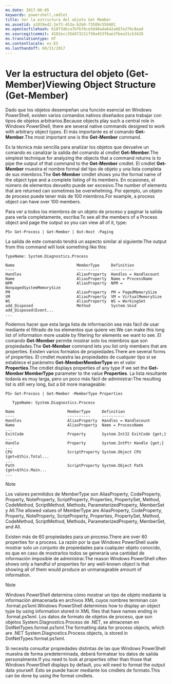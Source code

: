 ```yaml
---
ms.date: 2017-06-05
keywords: powershell,cmdlet
title: Ver la estructura del objeto Get Member
ms.assetid: a1819ed2-2ef3-453a-b2b0-f3589c550481
ms.openlocfilehash: 618f34bca7bfb76ce5d48ada642a687e279c8aad
ms.sourcegitcommit: 4102ecc35d473211f50a453f6ae3fbea31cb3428
ms.translationtype: HT
ms.contentlocale: es-ES
ms.lasthandoff: 08/31/2017
---
```

# <a name="viewing-object-structure-get-member"></a><span data-ttu-id="48234-103">Ver la estructura del objeto (Get-Member)</span><span class="sxs-lookup"><span data-stu-id="48234-103">Viewing Object Structure (Get-Member)</span></span>
<span data-ttu-id="48234-104">Dado que los objetos desempeñan una función esencial en Windows PowerShell, existen varios comandos nativos diseñados para trabajar con tipos de objetos arbitrarios.</span><span class="sxs-lookup"><span data-stu-id="48234-104">Because objects play such a central role in Windows PowerShell, there are several native commands designed to work with arbitrary object types.</span></span> <span data-ttu-id="48234-105">El más importante es el comando **Get-Member**.</span><span class="sxs-lookup"><span data-stu-id="48234-105">The most important one is the **Get-Member** command.</span></span>

<span data-ttu-id="48234-106">Es la técnica más sencilla para analizar los objetos que devuelve un comando es canalizar la salida del comando al cmdlet **Get-Member**.</span><span class="sxs-lookup"><span data-stu-id="48234-106">The simplest technique for analyzing the objects that a command returns is to pipe the output of that command to the **Get-Member** cmdlet.</span></span> <span data-ttu-id="48234-107">El cmdlet **Get-Member** muestra el nombre formal del tipo de objeto y una lista completa de sus miembros.</span><span class="sxs-lookup"><span data-stu-id="48234-107">The **Get-Member** cmdlet shows you the formal name of the object type and a complete listing of its members.</span></span> <span data-ttu-id="48234-108">En ocasiones, el número de elementos devuelto puede ser excesivo.</span><span class="sxs-lookup"><span data-stu-id="48234-108">The number of elements that are returned can sometimes be overwhelming.</span></span> <span data-ttu-id="48234-109">Por ejemplo, un objeto de proceso puede tener más de 100 miembros.</span><span class="sxs-lookup"><span data-stu-id="48234-109">For example, a process object can have over 100 members.</span></span>

<span data-ttu-id="48234-110">Para ver a todos los miembros de un objeto de proceso y paginar la salida para verla completamente, escriba:</span><span class="sxs-lookup"><span data-stu-id="48234-110">To see all the members of a Process object and page the output so you can view all of it, type:</span></span>

```
PS> Get-Process | Get-Member | Out-Host -Paging
```

<span data-ttu-id="48234-111">La salida de este comando tendrá un aspecto similar al siguiente:</span><span class="sxs-lookup"><span data-stu-id="48234-111">The output from this command will look something like this:</span></span>

```
TypeName: System.Diagnostics.Process

Name                           MemberType     Definition
----                           ----------     ----------
Handles                        AliasProperty  Handles = Handlecount
Name                           AliasProperty  Name = ProcessName
NPM                            AliasProperty  NPM = NonpagedSystemMemorySize
PM                             AliasProperty  PM = PagedMemorySize
VM                             AliasProperty  VM = VirtualMemorySize
WS                             AliasProperty  WS = WorkingSet
add_Disposed                   Method         System.Void add_Disposed(Event...
...
```

<span data-ttu-id="48234-112">Podemos hacer que esta larga lista de información sea más fácil de usar mediante el filtrado de los elementos que quiere ver.</span><span class="sxs-lookup"><span data-stu-id="48234-112">We can make this long list of information more usable by filtering for elements we want to see.</span></span> <span data-ttu-id="48234-113">El comando **Get-Member** permite mostrar solo los miembros que son propiedades.</span><span class="sxs-lookup"><span data-stu-id="48234-113">The **Get-Member** command lets you list only members that are properties.</span></span> <span data-ttu-id="48234-114">Existen varios formatos de propiedades.</span><span class="sxs-lookup"><span data-stu-id="48234-114">There are several forms of properties.</span></span> <span data-ttu-id="48234-115">El cmdlet muestra las propiedades de cualquier tipo si se establece el parámetro **Get-MemberMemberType** en el valor **Properties**.</span><span class="sxs-lookup"><span data-stu-id="48234-115">The cmdlet displays properties of any type if we set the **Get-Member MemberType** parameter to the value **Properties**.</span></span> <span data-ttu-id="48234-116">La lista resultante todavía es muy larga, pero un poco más fácil de administrar:</span><span class="sxs-lookup"><span data-stu-id="48234-116">The resulting list is still very long, but a bit more manageable:</span></span>

```
PS> Get-Process | Get-Member -MemberType Properties

   TypeName: System.Diagnostics.Process

Name                       MemberType     Definition
----                       ----------     ----------
Handles                    AliasProperty  Handles = Handlecount
Name                       AliasProperty  Name = ProcessName
...
ExitCode                   Property       System.Int32 ExitCode {get;}
...
Handle                     Property       System.IntPtr Handle {get;}
...
CPU                        ScriptProperty System.Object CPU {get=$this.Total...
...
Path                       ScriptProperty System.Object Path {get=$this.Main...
...
```

> [!NOTE]
> <span data-ttu-id="48234-117">Los valores permitidos de MemberType son AliasProperty, CodeProperty, Property, NoteProperty, ScriptProperty, Properties, PropertySet, Method, CodeMethod, ScriptMethod, Methods, ParameterizedProperty, MemberSet y All.</span><span class="sxs-lookup"><span data-stu-id="48234-117">The allowed values of MemberType are AliasProperty, CodeProperty, Property, NoteProperty, ScriptProperty, Properties, PropertySet, Method, CodeMethod, ScriptMethod, Methods, ParameterizedProperty, MemberSet, and All.</span></span>

<span data-ttu-id="48234-118">Existen más de 60 propiedades para un proceso.</span><span class="sxs-lookup"><span data-stu-id="48234-118">There are over 60 properties for a process.</span></span> <span data-ttu-id="48234-119">La razón por la que Windows PowerShell suele mostrar solo un conjunto de propiedades para cualquier objeto conocido, es que en caso de mostrarlos todos se generaría una cantidad de información imposible de administrar.</span><span class="sxs-lookup"><span data-stu-id="48234-119">The reason Windows PowerShell often shows only a handful of properties for any well-known object is that showing all of them would produce an unmanageable amount of information.</span></span>

> [!NOTE]
> <span data-ttu-id="48234-120">Windows PowerShell determina cómo mostrar un tipo de objeto mediante la información almacenada en archivos XML cuyos nombres terminan con .format.ps1xml.</span><span class="sxs-lookup"><span data-stu-id="48234-120">Windows PowerShell determines how to display an object type by using information stored in XML files that have names ending in .format.ps1xml.</span></span> <span data-ttu-id="48234-121">Los datos de formato de objetos de proceso, que son objetos System.Diagnostics.Process de .NET, se almacenan en DotNetTypes.format.ps1xml.</span><span class="sxs-lookup"><span data-stu-id="48234-121">The formatting data for process objects, which are .NET System.Diagnostics.Process objects, is stored in DotNetTypes.format.ps1xml.</span></span>

<span data-ttu-id="48234-122">Si necesita consultar propiedades distintas de las que Windows PowerShell muestra de forma predeterminada, deberá formatear los datos de salida personalmente.</span><span class="sxs-lookup"><span data-stu-id="48234-122">If you need to look at properties other than those that Windows PowerShell displays by default, you will need to format the output data yourself.</span></span> <span data-ttu-id="48234-123">Esto se puede hacer mediante los cmdlets de formato.</span><span class="sxs-lookup"><span data-stu-id="48234-123">This can be done by using the format cmdlets.</span></span>

